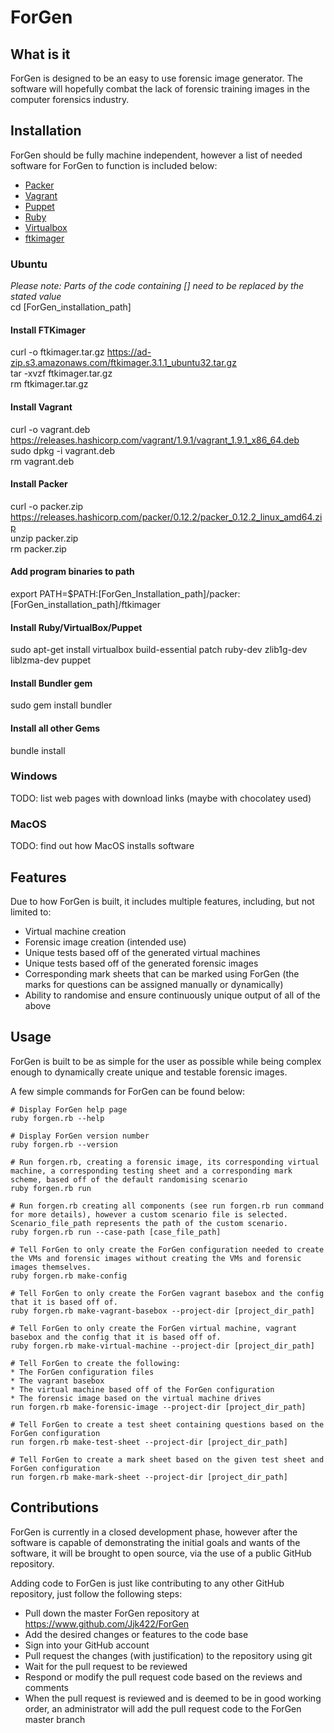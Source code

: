 # ForGen
## What is it
ForGen is designed to be an easy to use forensic image generator.
The software will hopefully combat the lack of forensic training images in the computer forensics industry.

## Installation
ForGen should be fully machine independent, however a list of needed software for ForGen to function is included below:
* [Packer](https://www.packer.io/)
* [Vagrant](https://www.vagrantup.com/)
* [Puppet](https://puppet.com/)
* [Ruby](https://www.ruby-lang.org/en/)
* [Virtualbox](https://www.virtualbox.org/)
* [ftkimager](http://accessdata.com/product-download)

### Ubuntu
*Please note: Parts of the code containing [] need to be replaced by the stated value*  
cd [ForGen_installation_path]
#### Install FTKimager
curl -o ftkimager.tar.gz https://ad-zip.s3.amazonaws.com/ftkimager.3.1.1_ubuntu32.tar.gz  
tar -xvzf ftkimager.tar.gz  
rm ftkimager.tar.gz  
#### Install Vagrant
curl -o vagrant.deb https://releases.hashicorp.com/vagrant/1.9.1/vagrant_1.9.1_x86_64.deb  
sudo dpkg -i vagrant.deb  
rm vagrant.deb  
#### Install Packer
curl -o packer.zip https://releases.hashicorp.com/packer/0.12.2/packer_0.12.2_linux_amd64.zip  
unzip packer.zip  
rm packer.zip  
#### Add program binaries to path
export PATH=$PATH:[ForGen_Installation_path]/packer:[ForGen_installation_path]/ftkimager  
#### Install Ruby/VirtualBox/Puppet
sudo apt-get install virtualbox build-essential patch ruby-dev zlib1g-dev liblzma-dev puppet  
#### Install Bundler gem
sudo gem install bundler  
#### Install all other Gems
bundle install  

### Windows
TODO: list web pages with download links (maybe with chocolatey used)

### MacOS
TODO: find out how MacOS installs software

## Features
Due to how ForGen is built, it includes multiple features, including, but not limited to:
* Virtual machine creation
* Forensic image creation (intended use)
* Unique tests based off of the generated virtual machines
* Unique tests based off of the generated forensic images
* Corresponding mark sheets that can be marked using ForGen (the marks for questions can be assigned manually or  dynamically)
* Ability to randomise and ensure continuously unique output of all of the above

## Usage
ForGen is built to be as simple for the user as possible while being complex enough to dynamically create unique and testable forensic images.

A few simple commands for ForGen can be found below:
```
# Display ForGen help page
ruby forgen.rb --help
  
# Display ForGen version number
ruby forgen.rb --version
  
# Run forgen.rb, creating a forensic image, its corresponding virtual machine, a corresponding testing sheet and a corresponding mark scheme, based off of the default randomising scenario
ruby forgen.rb run
  
# Run forgen.rb creating all components (see run forgen.rb run command for more details), however a custom scenario file is selected.
Scenario_file_path represents the path of the custom scenario.
ruby forgen.rb run --case-path [case_file_path]
  
# Tell ForGen to only create the ForGen configuration needed to create the VMs and forensic images without creating the VMs and forensic images themselves.
ruby forgen.rb make-config
  
# Tell ForGen to only create the ForGen vagrant basebox and the config that it is based off of.
ruby forgen.rb make-vagrant-basebox --project-dir [project_dir_path]
  
# Tell ForGen to only create the ForGen virtual machine, vagrant basebox and the config that it is based off of.
ruby forgen.rb make-virtual-machine --project-dir [project_dir_path]
  
# Tell ForGen to create the following:
* The ForGen configuration files
* The vagrant basebox
* The virtual machine based off of the ForGen configuration
* The forensic image based on the virtual machine drives
run forgen.rb make-forensic-image --project-dir [project_dir_path]
  
# Tell ForGen to create a test sheet containing questions based on the ForGen configuration
run forgen.rb make-test-sheet --project-dir [project_dir_path]
  
# Tell ForGen to create a mark sheet based on the given test sheet and ForGen configuration 
run forgen.rb make-mark-sheet --project-dir [project_dir_path]
```

## Contributions
ForGen is currently in a closed development phase, however after the software is capable of demonstrating the initial goals and wants of the software, it will be brought to open source, via the use of a public GitHub repository.

Adding code to ForGen is just like contributing to any other GitHub repository, just follow the following steps:
* Pull down the master ForGen repository at https://www.github.com/Jjk422/ForGen
* Add the desired changes or features to the code base
* Sign into your GitHub account
* Pull request the changes (with justification) to the repository using git
* Wait for the pull request to be reviewed
* Respond or modify the pull request code based on the reviews and comments
* When the pull request is reviewed and is deemed to be in good working order, an administrator will add the pull request code to the ForGen master branch
